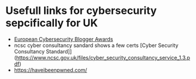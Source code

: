 # Usefull links for cybersecurity sepcifically for UK

- [European Cybersecurity Blogger Awards](https://docs.google.com/forms/d/e/1FAIpQLSe8AkYMfAAwJ4JZzYRm8GfsJCDON8q83C9_wu5u10sNAt_CcA/viewform)
- ncsc cyber consultancy sandard  shows a few certs [Cyber Security Consultancy Standard]](https://www.ncsc.gov.uk/files/cyber_security_consultancy_service_1.3.pdf)
- https://haveibeenpwned.com/
